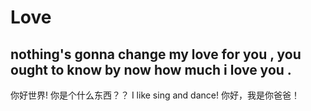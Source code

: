 # Love
## nothing's gonna change my love for you , you ought to know by now how much i love you .

你好世界!
你是个什么东西？？
I like sing and dance!
你好，我是你爸爸！
